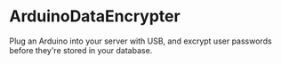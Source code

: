 ArduinoDataEncrypter
====================
Plug an Arduino into your server with USB, and excrypt user passwords before they're stored in your database.
